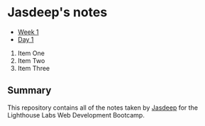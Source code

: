 # Jasdeep's notes

* [Week 1](/Week_1/)
 * [Day 1](/Week_1/Day_1/)

 1. Item One
 2. Item Two
 3. Item Three

## Summary 

This repository contains all of the notes taken by [Jasdeep](https://github.com/jasdeepkaur1010) for the Lighthouse Labs Web Development Bootcamp.